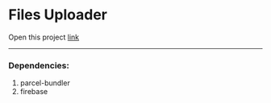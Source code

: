 #  Files Uploader

Open this project  [link](https://flies-loader.netlify.app/)

***

### Dependencies: ###

1. parcel-bundler
2. firebase

